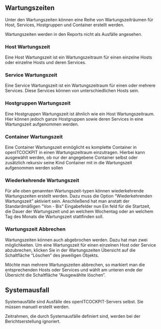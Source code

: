 ## Wartungszeiten

Unter den Wartungszeiten können eine Reihe von Wartungszeiträumen für Host, Services, Hostgruppen und Container erstellt werden. 

Wartungszeiten werden in den Reports nicht als Ausfälle angesehen.

### Host Wartungszeit

Eine Host Wartungszeit ist ein Wartungszeitraum für einen einzelne Hosts oder einzelne Hosts und deren Services. 

### Service Wartungszeit

Eine Service Wartungszeit ist ein Wartungszeitraum für einen oder mehrere Services. Diese Services können von unterschiedlichen Hosts sein.

### Hostgruppen Wartungszeit

Eine Hostgruppen Wartungszeit ist ähnlich wie ein Host Wartungszeitraum. Hier können jedoch ganze Hostgruppen sowie deren Services in eine Wartungszeit aufgenommen werden. 

### Container Wartungszeit

Eine Container Wartungszeit ermöglicht es komplette Container in openITCOCKPIT in einen Wartungszeitraum einzutragen. Hierbei kann ausgewählt werden, ob nur der angegebene Container selbst oder zusätzlich rekursiv seine Kind Container mit in die Wartungszeit aufgenommen werden sollen 

### Wiederkehrende Wartungszeit

Für alle oben genannten Wartungszeit-typen können wiederkehrende Wartungszeiten erstellt werden. Dazu muss die Option “Wiederkehrenden Wartungszeit” aktiviert sein. Anschließend hat man anstatt der Standardmäßigen "Von - Bis" Eingabefelder nun Ein feld für die Startzeit, die Dauer der Wartungszeit und an welchem Wochentag oder an welchem Tag des Monats die Wartungszeit stattfinden soll. 

### Wartungszeit Abbrechen

Wartungszeiten können auch abgebrochen werden. Dazu hat man zwei möglichkeiten. Um eine Wartungszeit für einen einzelnen Host oder Service abzubrechen, klicken Sie in der Wartungszeiten Übersicht auf die Schaltfläche “Löschen” des jeweiligen Objekts.

Möchte man mehrere Wartungszeiten abbrechen, so markiert man die entsprechenden Hosts oder Services und wählt am unteren ende der Übersicht die Schaltfläche “Ausgewählte löschen”.



## Systemausfall

Systemausfälle sind Ausfälle des openITCOCKPIT-Servers selbst. Sie müssen manuell erstellt werden. 

Zeitrahmen, die durch Systemausfälle definiert sind, werden bei der Berichtserstellung ignoriert.